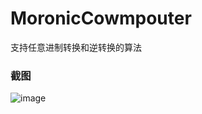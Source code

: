 # MoronicCowmpouter
支持任意进制转换和逆转换的算法

### 截图
![image](https://raw.github.com/CuteLeon/MoronicCowmpouter/master/生成/截图.png)
